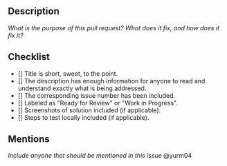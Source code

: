 ## Description
*What is the purpose of this pull request? What does it fix, and how does it fix it?* 

## Checklist
- [] Title is short, sweet, to the point.
- [] The description has enough information for anyone to read and understand exactly what is being addressed.
- [] The corresponding issue number has been included.
- [] Labeled as "Ready for Review" or "Work in Progress".
- [] Screenshots of solution included (if applicable).
- [] Steps to test locally included (if applicable).

## Mentions
*Include anyone that should be mentioned in this issue*
@yurm04
